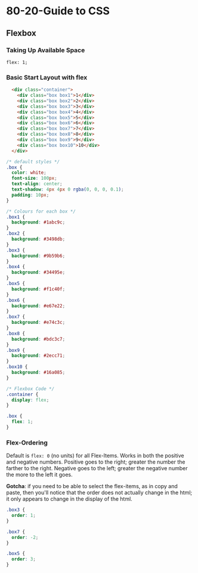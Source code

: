 # 80-20-Guide to CSS

## Flexbox

### Taking Up Available Space

`flex: 1;`

### Basic Start Layout with flex

```html
  <div class="container">
    <div class="box box1">1</div>
    <div class="box box2">2</div>
    <div class="box box3">3</div>
    <div class="box box4">4</div>
    <div class="box box5">5</div>
    <div class="box box6">6</div>
    <div class="box box7">7</div>
    <div class="box box8">8</div>
    <div class="box box9">9</div>
    <div class="box box10">10</div>
  </div>
```

```css
/* default styles */
.box {
  color: white;
  font-size: 100px;
  text-align: center;
  text-shadow: 4px 4px 0 rgba(0, 0, 0, 0.1);
  padding: 10px;
}

/* Colours for each box */
.box1 {
  background: #1abc9c;
}
.box2 {
  background: #3498db;
}
.box3 {
  background: #9b59b6;
}
.box4 {
  background: #34495e;
}
.box5 {
  background: #f1c40f;
}
.box6 {
  background: #e67e22;
}
.box7 {
  background: #e74c3c;
}
.box8 {
  background: #bdc3c7;
}
.box9 {
  background: #2ecc71;
}
.box10 {
  background: #16a085;
}

/* Flexbox Code */
.container {
  display: flex;
}

.box {
  flex: 1;
}
```

### Flex-Ordering

Default is `flex: 0` (no units) for all Flex-Items. Works in both the positive and negative numbers. Positive goes to the right; greater the number the farther to the right. Negative goes to the left; greater the negative number the more to the left it goes.

**Gotcha**: if you need to be able to select the flex-items, as in copy and paste, then you'll notice that the order does not actually change in the html; it only appears to change in the display of the html.

```css
.box3 {
  order: 1;
}

.box7 {
  order: -2;
}

.box5 {
  order: 3;
}
```



